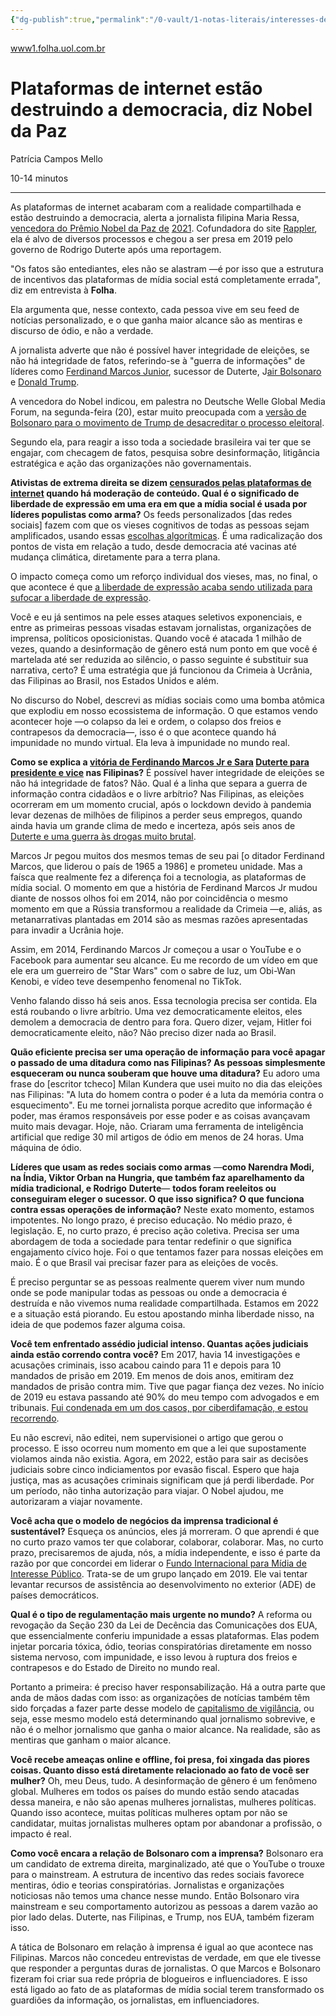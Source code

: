 ```yaml
---
{"dg-publish":true,"permalink":"/0-vault/1-notas-literais/interesses-de-pesquisa/plataformas-de-internet-estao-destruindo-a-democracia-diz-nobel-da-paz/","dgHomeLink":true,"dgShowLocalGraph":true,"dgShowFileTree":true,"dgEnableSearch":true,"noteIcon":""}
---
```


[www1.folha.uol.com.br](https://www1.folha.uol.com.br/poder/2022/06/plataformas-de-internet-estao-destruindo-a-democracia-diz-nobel-da-paz.shtml)

# Plataformas de internet estão destruindo a democracia, diz Nobel da Paz

Patrícia Campos Mello

10-14 minutos

---

As plataformas de internet acabaram com a realidade compartilhada e estão destruindo a democracia, alerta a jornalista filipina Maria Ressa, [vencedora do Prêmio Nobel da Paz de](https://www1.folha.uol.com.br/mundo/2021/10/nobel-da-paz-de-2021-vai-para-jornalistas-maria-ressa-e-dmitry-muratov.shtml) [2021](https://www1.folha.uol.com.br/mundo/2021/10/nobel-da-paz-de-2021-vai-para-jornalistas-maria-ressa-e-dmitry-muratov.shtml). Cofundadora do site [Rappler](https://www.rappler.com/), ela é alvo de diversos processos e chegou a ser presa em 2019 pelo governo de Rodrigo Duterte após uma reportagem.

"Os fatos são entediantes, eles não se alastram —é por isso que a estrutura de incentivos das plataformas de mídia social está completamente errada", diz em entrevista à **Folha**.

Ela argumenta que, nesse contexto, cada pessoa vive em seu feed de notícias personalizado, e o que ganha maior alcance são as mentiras e discurso de ódio, e não a verdade.

A jornalista adverte que não é possível haver integridade de eleições, se não há integridade de fatos, referindo-se à "guerra de informações" de líderes como [Ferdinand Marcos Junior](https://www1.folha.uol.com.br/mundo/2022/05/filho-de-ex-ditador-das-filipinas-lidera-contagem-com-folga-e-deve-se-eleger-presidente.shtml), sucessor de Duterte, J[air Bolsonaro](https://www1.folha.uol.com.br/folha-topicos/jair-bolsonaro) e [Donald Trump](https://www1.folha.uol.com.br/folha-topicos/donald-trump).

A vencedora do Nobel indicou, em palestra no Deutsche Welle Global Media Forum, na segunda-feira (20), estar muito preocupada com a [versão de Bolsonaro para o movimento de Trump de desacreditar o processo eleitoral](https://www1.folha.uol.com.br/opiniao/2021/09/bolsonaro-deve-triunfar-com-golpe-preventivo-que-trump-tentou.shtml).

Segundo ela, para reagir a isso toda a sociedade brasileira vai ter que se engajar, com checagem de fatos, pesquisa sobre desinformação, litigância estratégica e ação das organizações não governamentais.

**Ativistas de extrema direita se dizem [censurados pelas plataformas de internet](https://www1.folha.uol.com.br/poder/2022/06/defesa-da-liberdade-de-expressao-por-bolsonaro-e-armadilha-dizem-especialistas.shtml) quando há moderação de conteúdo. Qual é o significado de liberdade de expressão em uma era em que a mídia social é usada por líderes populistas como arma?** Os feeds personalizados [das redes sociais] fazem com que os vieses cognitivos de todas as pessoas sejam amplificados, usando essas [escolhas algorítmicas](https://www1.folha.uol.com.br/opiniao/2021/08/a-ditadura-do-algoritmo.shtml). É uma radicalização dos pontos de vista em relação a tudo, desde democracia até vacinas até mudança climática, diretamente para a terra plana.

O impacto começa como um reforço individual dos vieses, mas, no final, o que acontece é que [a liberdade de expressão acaba sendo utilizada para sufocar a liberdade de expressão](https://www1.folha.uol.com.br/poder/2022/06/defesa-da-liberdade-de-expressao-por-bolsonaro-e-armadilha-dizem-especialistas.shtml).

Você e eu já sentimos na pele esses ataques seletivos exponenciais, e entre as primeiras pessoas visadas estavam jornalistas, organizações de imprensa, políticos oposicionistas. Quando você é atacada 1 milhão de vezes, quando a desinformação de gênero está num ponto em que você é martelada até ser reduzida ao silêncio, o passo seguinte é substituir sua narrativa, certo? É uma estratégia que já funcionou da Crimeia à Ucrânia, das Filipinas ao Brasil, nos Estados Unidos e além.

No discurso do Nobel, descrevi as mídias sociais como uma bomba atômica que explodiu em nosso ecossistema de informação. O que estamos vendo acontecer hoje —o colapso da lei e ordem, o colapso dos freios e contrapesos da democracia—, isso é o que acontece quando há impunidade no mundo virtual. Ela leva à impunidade no mundo real.

**Como se explica a [vitória de Ferdinando Marcos Jr e Sara](https://www1.folha.uol.com.br/mundo/2022/05/filho-de-ex-ditador-das-filipinas-lidera-contagem-com-folga-e-deve-se-eleger-presidente.shtml) [Duterte para presidente e vice](https://www1.folha.uol.com.br/mundo/2022/05/filho-de-ex-ditador-das-filipinas-lidera-contagem-com-folga-e-deve-se-eleger-presidente.shtml) nas Filipinas?** É possível haver integridade de eleições se não há integridade de fatos? Não. Qual é a linha que separa a guerra de informação contra cidadãos e o livre arbítrio? Nas Filipinas, as eleições ocorreram em um momento crucial, após o lockdown devido à pandemia levar dezenas de milhões de filipinos a perder seus empregos, quando ainda havia um grande clima de medo e incerteza, após seis anos de [Duterte e uma guerra às drogas muito brutal](https://www1.folha.uol.com.br/mundo/2019/07/filipinas-deixam-de-atualizar-dados-de-mortos-em-operacoes-policiais.shtml).

Marcos Jr pegou muitos dos mesmos temas de seu pai [o ditador Ferdinand Marcos, que liderou o país de 1965 a 1986] e prometeu unidade. Mas a faísca que realmente fez a diferença foi a tecnologia, as plataformas de mídia social. O momento em que a história de Ferdinand Marcos Jr mudou diante de nossos olhos foi em 2014, não por coincidência o mesmo momento em que a Rússia transformou a realidade da Crimeia —e, aliás, as metanarrativas plantadas em 2014 são as mesmas razões apresentadas para invadir a Ucrânia hoje.

Assim, em 2014, Ferdinando Marcos Jr começou a usar o YouTube e o Facebook para aumentar seu alcance. Eu me recordo de um vídeo em que ele era um guerreiro de "Star Wars" com o sabre de luz, um Obi-Wan Kenobi, e vídeo teve desempenho fenomenal no TikTok.

Venho falando disso há seis anos. Essa tecnologia precisa ser contida. Ela está roubando o livre arbítrio. Uma vez democraticamente eleitos, eles demolem a democracia de dentro para fora. Quero dizer, vejam, Hitler foi democraticamente eleito, não? Não preciso dizer nada ao Brasil.

**Quão eficiente precisa ser uma operação de informação para você apagar o passado de uma ditadura como nas Filipinas? As pessoas simplesmente esqueceram ou nunca souberam que houve uma ditadura?** Eu adoro uma frase do [escritor tcheco] Milan Kundera que usei muito no dia das eleições nas Filipinas: "A luta do homem contra o poder é a luta da memória contra o esquecimento". Eu me tornei jornalista porque acredito que informação é poder, mas éramos responsáveis por esse poder e as coisas avançavam muito mais devagar. Hoje, não. Criaram uma ferramenta de inteligência artificial que redige 30 mil artigos de ódio em menos de 24 horas. Uma máquina de ódio.

**Líderes que usam as redes sociais como armas** —**como Narendra Modi, na Índia, Viktor Orban na Hungria, que também faz aparelhamento da mídia tradicional, e Rodrigo** **Duterte**— **todos foram reeleitos ou conseguiram eleger o sucessor. O que isso significa? O que funciona contra essas operações de informação?** Neste exato momento, estamos impotentes. No longo prazo, é preciso educação. No médio prazo, é legislação. E, no curto prazo, é preciso ação coletiva. Precisa ser uma abordagem de toda a sociedade para tentar redefinir o que significa engajamento cívico hoje. Foi o que tentamos fazer para nossas eleições em maio. É o que Brasil vai precisar fazer para as eleições de vocês.

É preciso perguntar se as pessoas realmente querem viver num mundo onde se pode manipular todas as pessoas ou onde a democracia é destruída e não vivemos numa realidade compartilhada. Estamos em 2022 e a situação está piorando. Eu estou apostando minha liberdade nisso, na ideia de que podemos fazer alguma coisa.

**Você tem enfrentado assédio judicial intenso. Quantas ações judiciais ainda estão correndo contra você?** Em 2017, havia 14 investigações e acusações criminais, isso acabou caindo para 11 e depois para 10 mandados de prisão em 2019. Em menos de dois anos, emitiram dez mandados de prisão contra mim. Tive que pagar fiança dez vezes. No início de 2019 eu estava passando até 90% do meu tempo com advogados e em tribunais. [Fui condenada em um dos casos, por ciberdifamação, e estou recorrendo](https://www1.folha.uol.com.br/mundo/2020/06/corte-declara-jornalista-filipina-premiada-culpada-de-crime-de-difamacao-virtual.shtml).

Eu não escrevi, não editei, nem supervisionei o artigo que gerou o processo. E isso ocorreu num momento em que a lei que supostamente violamos ainda não existia. Agora, em 2022, estão para sair as decisões judiciais sobre cinco indiciamentos por evasão fiscal. Espero que haja justiça, mas as acusações criminais significam que já perdi liberdade. Por um período, não tinha autorização para viajar. O Nobel ajudou, me autorizaram a viajar novamente.

**Você acha que o modelo de negócios da imprensa tradicional é sustentável?** Esqueça os anúncios, eles já morreram. O que aprendi é que no curto prazo vamos ter que colaborar, colaborar, colaborar. Mas, no curto prazo, precisaremos de ajuda, nós, a mídia independente, e isso é parte da razão por que concordei em liderar o [Fundo Internacional para Mídia de Interesse Público](https://www1.folha.uol.com.br/mundo/2021/12/insatisfacao-contra-democracia-e-desafio-do-nosso-tempo-diz-biden-em-abertura-de-cupula.shtml). Trata-se de um grupo lançado em 2019. Ele vai tentar levantar recursos de assistência ao desenvolvimento no exterior (ADE) de países democráticos.

**Qual é o tipo de regulamentação mais urgente no mundo?** A reforma ou revogação da Seção 230 da Lei de Decência das Comunicações dos EUA, que essencialmente conferiu impunidade a essas plataformas. Elas podem injetar porcaria tóxica, ódio, teorias conspiratórias diretamente em nosso sistema nervoso, com impunidade, e isso levou à ruptura dos freios e contrapesos e do Estado de Direito no mundo real.

Portanto a primeira: é preciso haver responsabilização. Há a outra parte que anda de mãos dadas com isso: as organizações de notícias também têm sido forçadas a fazer parte desse modelo de [capitalismo de vigilância](https://www1.folha.uol.com.br/mercado/2019/01/big-techs-controlam-usuarios-ao-explorar-dados-diz-autora.shtml), ou seja, esse mesmo modelo está determinando qual jornalismo sobrevive, e não é o melhor jornalismo que ganha o maior alcance. Na realidade, são as mentiras que ganham o maior alcance.

**Você recebe ameaças online e offline, foi presa, foi xingada das piores coisas. Quanto disso está diretamente relacionado ao fato de você ser mulher?** Oh, meu Deus, tudo. A desinformação de gênero é um fenômeno global. Mulheres em todos os países do mundo estão sendo atacadas dessa maneira, e não são apenas mulheres jornalistas, mulheres políticas. Quando isso acontece, muitas políticas mulheres optam por não se candidatar, muitas jornalistas mulheres optam por abandonar a profissão, o impacto é real.

**Como você encara a relação de Bolsonaro com a imprensa?** Bolsonaro era um candidato de extrema direita, marginalizado, até que o YouTube o trouxe para o mainstream. A estrutura de incentivo das redes sociais favorece mentiras, ódio e teorias conspiratórias. Jornalistas e organizações noticiosas não temos uma chance nesse mundo. Então Bolsonaro vira mainstream e seu comportamento autorizou as pessoas a darem vazão ao pior lado delas. Duterte, nas Filipinas, e Trump, nos EUA, também fizeram isso.

A tática de Bolsonaro em relação à imprensa é igual ao que acontece nas Filipinas. Marcos não concedeu entrevistas de verdade, em que ele tivesse que responder a perguntas duras de jornalistas. O que Marcos e Bolsonaro fizeram foi criar sua rede própria de blogueiros e influenciadores. E isso está ligado ao fato de as plataformas de mídia social terem transformado os guardiões da informação, os jornalistas, em influenciadores.